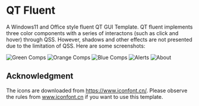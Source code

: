 # QT Fluent
A Windows11 and Office style fluent QT GUI Template. QT fluent implements three color components with a series of interactons (such as click and hover) through QSS. However, shadows and other effects are not presented due to the limitation of QSS. Here are some screenshots:

![Green Comps](https://user-images.githubusercontent.com/33621926/145712351-de64ad41-e70c-496d-ae6c-e29c7c912d80.png)
![Orange Comps](https://user-images.githubusercontent.com/33621926/145712366-a6c0117e-ae09-49c7-9e0c-78f99721da2c.png)
![Blue Comps](https://user-images.githubusercontent.com/33621926/145712369-3242ad2b-7276-435a-aaa6-adf0d8b32b5f.png)
![Alerts](https://user-images.githubusercontent.com/33621926/145712371-a36434b3-9c46-4b3e-b2bb-fd4c0cb1c443.png)
![About](https://user-images.githubusercontent.com/33621926/145712549-3e95fa11-c7da-451a-ba2d-720a88317a28.png)

## Acknowledgment
The icons are downloaded from https://www.iconfont.cn/. Please observe the rules from www.iconfont.cn if you want to use this template.
